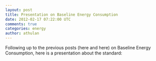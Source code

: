 ```yaml
---           
layout: post
title: Presentation on Baseline Energy Consumption
date: 2012-02-17 07:22:00 UTC
comments: true
categories: energy
author: athulan
---
```


Following up to the previous posts (here and here) on Baseline Energy Consumption, here is a presentation about the standard:
<script src="http://speakerdeck.com/embed/4f3dd5bcdf5d29001f0047d8.js"></script>
